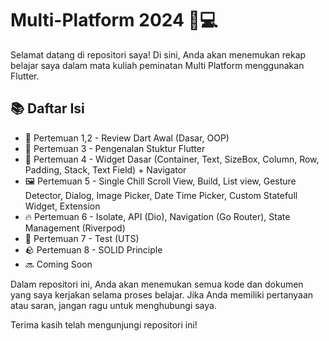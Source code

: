 # Multi-Platform 2024 📱💻
Selamat datang di repositori saya! Di sini, Anda akan menemukan rekap belajar saya dalam mata kuliah peminatan Multi Platform menggunakan Flutter.

## 📚 Daftar Isi
- 📝 Pertemuan 1,2 - Review Dart Awal (Dasar, OOP)
- 🧱 Pertemuan 3 - Pengenalan Stuktur Flutter
- 🔢 Pertemuan 4 - Widget Dasar (Container, Text, SizeBox, Column, Row, Padding, Stack, Text Field) + Navigator
- 🖼️ Pertemuan 5 - Single Chill Scroll View, Build, List view, Gesture Detector, Dialog,
  Image Picker, Date Time Picker, Custom Statefull Widget, Extension
- 🔥 Pertemuan 6 - Isolate, API (Dio), Navigation (Go Router), State Management (Riverpod)
- 📄 Pertemuan 7 - Test (UTS)
- 🪨 Pertemuan 8 - SOLID Principle
- 🔜 Coming Soon


Dalam repositori ini, Anda akan menemukan semua kode dan dokumen yang saya kerjakan selama proses belajar. Jika Anda memiliki pertanyaan atau saran, jangan ragu untuk menghubungi saya.

Terima kasih telah mengunjungi repositori ini!
